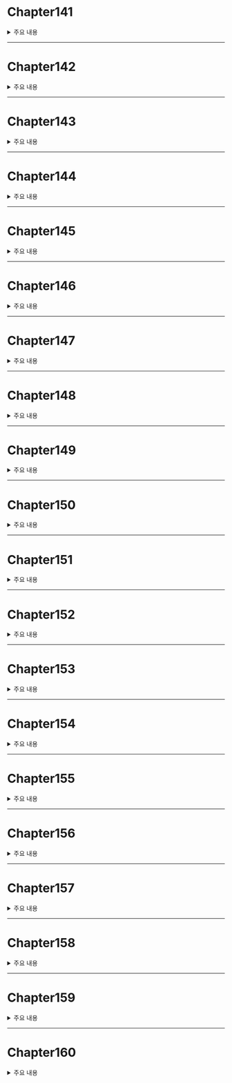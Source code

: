 # Chapter141

<details><summary>주요 내용
</summary>



</details>

---


# Chapter142
<details><summary>주요 내용
</summary>



  
  
  
  
</details>


---


# Chapter143
<details><summary>주요 내용
</summary>



  
  
  
</details>


---



# Chapter144
<details><summary>주요 내용
</summary>



  
  
  
</details>



---




# Chapter145
<details><summary>주요 내용
</summary>



  
  
  
</details>



---





# Chapter146
<details><summary>주요 내용
</summary>



  
  
  
</details>



---




# Chapter147
<details><summary>주요 내용
</summary>



  
  
  
</details>



---




# Chapter148
<details><summary>주요 내용
</summary>



  
  
  
</details>





---





# Chapter149
<details><summary>주요 내용
</summary>



  
  
  
</details>


---




# Chapter150
<details><summary>주요 내용
</summary>



  
  
  
</details>


---




# Chapter151
<details><summary>주요 내용
</summary>



  
  
  
</details>

---


# Chapter152
<details><summary>주요 내용
</summary>



  
  
  
</details>

---


# Chapter153
<details><summary>주요 내용
</summary>



  
  
  
</details>

---


# Chapter154
<details><summary>주요 내용
</summary>



  
  
  
</details>




---


# Chapter155
<details><summary>주요 내용
</summary>



  
  
  
</details>





---


# Chapter156
<details><summary>주요 내용
</summary>



  
  
  
</details>





---


# Chapter157
<details><summary>주요 내용
</summary>



  
  
  
</details>





---


# Chapter158
<details><summary>주요 내용
</summary>



  
  
  
</details>



---


# Chapter159
<details><summary>주요 내용
</summary>



  
  
  
</details>



---


# Chapter160
<details><summary>주요 내용
</summary>



  
  
  
</details>



